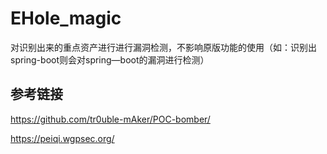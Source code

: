 # EHole_magic

对识别出来的重点资产进行进行漏洞检测，不影响原版功能的使用（如：识别出spring-boot则会对spring—boot的漏洞进行检测）

## 参考链接
https://github.com/tr0uble-mAker/POC-bomber/

https://peiqi.wgpsec.org/


